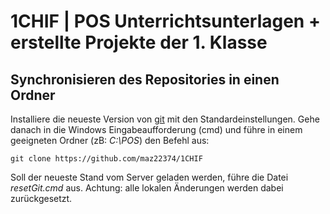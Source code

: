 # 1CHIF | POS Unterrichtsunterlagen + erstellte Projekte der 1. Klasse 

## Synchronisieren des Repositories in einen Ordner

Installiere die neueste Version von [git](https://git-scm.com/downloads) mit den Standardeinstellungen.
Gehe danach in die Windows Eingabeaufforderung (cmd) und führe in einem geeigneten Ordner
(zB: *C:\POS*) den Befehl aus:
```
git clone https://github.com/maz22374/1CHIF
```

Soll der neueste Stand vom Server geladen werden, führe die Datei *resetGit.cmd* aus. Achtung:
alle lokalen Änderungen werden dabei zurückgesetzt.
